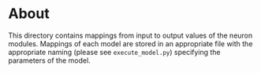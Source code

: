 # About
This directory contains mappings from input to output values of
the neuron modules. Mappings of each model are stored in an 
appropriate file with the appropriate naming (please see 
`execute_model.py`) specifying the parameters of the model. 